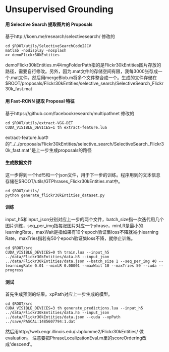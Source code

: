 

# Unsupervised Grounding


#### 用 Selective Search 提取图片的 Proposals

基于http://koen.me/research/selectivesearch/ 修改的
```Shell
cd $ROOT/utils/SelectiveSearchCodeIJCV
matlab -nodisplay -nosplash
>> demoFlickr30kEntities
```
demoFlickr30kEntities.m中imgFolderPath指的是Flickr30kEntities图片存放的路径，需要自行修改。另外，因为.mat文件的存储空间有限，我每3000张存成一个.mat文件，然后用mergeBlob.m将多个文件整合成一个。生成的文件存储在$ROOT/proposals/Flickr30kEntities/selective_search/SelectiveSearch_Flickr30k_fast.mat

#### 用 Fast-RCNN 提取 Proposal 特征

基于https://github.com/facebookresearch/multipathnet 修改的
```Shell
cd $ROOT/utils/extract-VGG-DET
CUDA_VISIBLE_DEVICES=1 th extract-feature.lua
```
extract-feature.lua中的"../../proposals/Flickr30kEntities/selective_search/SelectiveSearch_Flickr30k_fast.mat"是上一步生成proposals的路径

#### 生成数据文件
这一步得到一个hdf5和一个json文件，用于下一步的训练。程序用到的文本信息存储在$ROOT/utils/GTPhrases_Flickr30kEntities.mat中。
```Shell
cd $ROOT/utils/
python generate_flickr30kEntities_dataset.py
```


#### 训练
input_h5和input_json分别对应上一步的两个文件，batch_size指一次迭代用几个图片训练，seq_per_img指每张图片对应一个phrase，minLR是最小的learningRate，maxWait是指如果有10个epoch验证集loss不降就减小learning Rate，maxTries指若有50个epoch验证集loss不降，就停止训练。

```Shell
cd $ROOT/src
CUDA_VISIBLE_DEVICES=0 th train.lua --input_h5 ../data/Flickr30kEntities/data.h5 --input_json ../data/Flickr30kEntities/data.json --batch_size 1 --seq_per_img 40 --learningRate 0.01 --minLR 0.00001 --maxWait 10 --maxTries 50 --cuda --progress
```
#### 测试
首先生成预测的结果。xpPath对应上一步生成的模型。
```Shell
cd $ROOT/src
CUDA_VISIBLE_DEVICES=3 th generate_predictions.lua --input_h5 ../data/Flickr30kEntities/data.h5 --input_json ../data/Flickr30kEntities/data.json --cuda --xpPath ../save/PASCAL:1485607794:1.dat
```
然后用http://web.engr.illinois.edu/~bplumme2/Flickr30kEntities/ 做evaluation。
注意要把PhraseLocalizationEval.m里的scoreOrdering改成'descend'。
